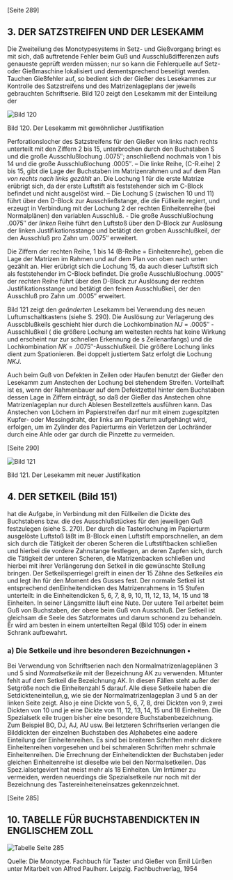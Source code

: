 [Seite 289]
## 3. DER SATZSTREIFEN UND DER LESEKAMM
Die Zweiteilung des Monotypesystems in Setz- und Gießvorgang bringt es mit sich, daß auftretende Fehler beim Guß und Ausschlußdifferenzen aufs genaueste geprüft werden müssen; nur so kann die Fehlerquelle auf Setz- oder Gießmaschine lokalisiert und dementsprechend beseitigt werden. Tauchen Gießfehler auf, so bedient sich der Gießer des Lesekammes zur Kontrolle des Satzstreifens und des Matrizenlageplans der jeweils gebrauchten Schriftserie. Bild 120 zeigt den Lesekamm mit der Einteilung der

![Bild 120](https://cdn.rawgit.com/signalwerk/monotype-caster/122778e3/luerssen/img/img_120.png)

Bild 120. Der Lesekamm mit gewöhnlicher Justifikation

Perforationslocher des Satzstreifens für den Gießer von links nach rechts unterteilt mit den Ziffern 2 bis 15, unterbrochen durch den Buchstaben S und die große Ausschlußlochung .0075″; anschließend nochmals von 1 bis 14 und die große Ausschlußlochung .0005″. – Die linke Reihe, (C-R.eihe) 2 bis 15, gibt die Lage der Buchstaben im Matrizenrahmen und auf dem Plan *von rechts nach links gezählt* an. Die Lochung 1 für die erste Matrize erübrigt sich, da der erste Luftstift als feststehender sich im C-Block befindet und nicht ausgelöst wird. – Die Lochung S (zwischen 10 und 11) führt über den D-Block zur Ausschließstange, die die Füllkeile regiert, und erzeugt in Verbindung mit der Lochung 2 der rechten Einheitenreihe (bei Normalplänen) den variablen Ausschluß. - Die große Ausschlußlochung .0075″ der *linken* Reihe führt den Luftstoß über den D-Block zur Auslösung der linken Justifikationsstange und betätigt den groben Ausschlußkeil, der den Ausschluß pro Zahn um .0075″ erweitert.

Die Ziffern der rechten Reihe, 1 bis 14 (B-Reihe = Einheitenreihe), geben die Lage der Matrizen im Rahmen und auf dem Plan von oben nach unten gezählt an. Hier erübrigt sich die Lochung 15, da auch dieser Luftstift sich als feststehender im C-Block befindet. Die große Ausschlußlochung .0005″ der *rechten* Reihe führt über den D-Block zur Auslösung der rechten Justifikationsstange und betätigt den feinen Ausschlußkeil, der den Ausschluß pro Zahn um .0005″ erweitert.

Bild 121 zeigt den *geänderten* Lesekamm bei Verwendung des neuen Luftumschaltkastens (siehe S. 290). Die Auslösung zur Verlagerung des Ausscblußkeils geschieht hier durch die Lochkombination *NJ* = .0005″ -Ausschlußkeil ( die größere Lochung am weitesten rechts hat keine Wirkung und erscheint nur zur schnellen Erkennung de s Zeilenanfangs) und die Lochkombination *NK* = .0075″-Ausschlußkeil. Die größere Lochung links dient zum Spationieren. Bei doppelt justiertem Satz erfolgt die Lochung *NKJ*.

Auch beim Guß von Defekten in Zeilen oder Haufen benutzt der Gießer den Lesekamm zum Anstechen der Lochung bei stehendem Streifen. Vorteilhaft ist es, wenn der Rahmenbauer auf dem Defektzettel hinter dem Buchstaben dessen Lage in Ziffern einträgt, so daß der Gießer das Anstechen ohne Matrizenlageplan nur durch Ablesen Bestellzettels ausführen kann. Das Anstechen von Löchern im Papierstreifen darf nur mit einem zugespitzten Kupfer- oder Messingdraht, der links am Papierturm aufgehängt wird, erfolgen, um im Zylinder des Papierturms ein Verletzen der Lochränder durch eine Ahle oder gar durch die Pinzette zu vermeiden.

[Seite 290]


![Bild 121](https://cdn.rawgit.com/signalwerk/monotype-caster/122778e3/luerssen/img/img_121.png)


Bild 121. Der Lesekamm mit neuer Justifikation


## 4. DER SETKEIL (Bild 151)
hat die Aufgabe, in Verbindung mit den Füllkeilen die Dickte des Buchstabens bzw. die des Ausschlußstückes für den jeweiligen Guß festzulegen (siehe S. 270). Der durch die Tasterlochung im Papierturm ausgelöste Luftstoß läßt im B-Block einen Luftstift emporschnellen, an dem sich durch die Tätigkeit der oberen Scheren die Luftstiftbacken schließen und hierbei die vordere Zahnstange festlegen, an deren Zapfen sich, durch die Tätigkeit der unteren Scheren, die Matrizenbacken schließen und hierbei mit ihrer Verlängerung den Setkeil in die gewünschte Stellung bringen. Der Setkeilsperriegel greift in einen der 15 Zähne des Setkeiles *ein* und legt ihn für den Moment des Gusses fest. Der normale Setkeil ist entsprechend denEinheitendicken des Matrizenrahmens in 15 Stufen unterteilt: in die Einheitendicken 5, 6, 7, 8, 9, 10, 11, 12, 13, 14, 15 und 18 Einheiten. In seiner Längsmitte läuft eine Nute. Der uutere Teil arbeitet beim Guß von Buchstaben, der obere beim Guß von Ausschluß. Der Setkeil ist gleichsam die Seele des Satzformates und darum schonend zu behandeln. Er wird am besten in einem unterteilten Regal (Bild 105) oder in einem Schrank aufbewahrt.

### a) Die Setkeile und ihre besonderen Bezeichnungen •
Bei Verwendung von Schriftserien nach den Normalmatrizenlageplänen 3 und 5 sind *Normalsetkeile* mit der Bezeichnung AK zu verwenden. Mitunter fehlt auf dem Setkeil die Bezeichnung AK. In diesen Fällen steht außer der Setgröße noch die Einheitenzahl 5 darauf. Alle diese Setkeile haben die Setdickteneinteilun,g, wie sie der Normalmatrizenlageplan 3 und 5 an der linken Seite zeigt. Also je eine Dickte von 5, 6, 7, 8, drei Dickten von 9, zwei Dickten von 10 und je eine Dickte von 11, 12, 13, 14, 15 und 18 Einheiten. Die Spezialsetk eile trugen bisher eine besondere Buchstabenbezeichnung. Zum Beispiel BO, DJ, AJ, AU usw. Bei letzteren Schriftserien verlangen die Bilddickten der einzelnen Buchstaben des Alphabetes eine aadere Einteilung der Einheitenreihen. Es sind bei breiteren Schriften mehr dickere Einheitenreihen vorgesehen und bei schmaleren Schriften mehr schmale Einheitenreihen. Die Errechnung der Einheitendickten der Buchstaben jeder gleichen Einheitenreihe ist dieselbe wie bei den Normalsetkeilen. Das Spez.ialsetgeviert hat meist mehr als 18 Einheiten. Um Irrtümer zu vermeiden, werden neuerdings die Spezialsetkeile nur noch mit der Bezeichnung des Tastereinheiteneinsatzes gekennzeichnet.


[Seite 285]

## 10. TABELLE FÜR BUCHSTABENDICKTEN IN ENGLISCHEM ZOLL

![Tabelle Seite 285](https://cdn.rawgit.com/signalwerk/monotype-caster/122778e3/luerssen/img/page_285.png)


Quelle: Die Monotype. Fachbuch für Taster und Gießer von Emil Lürßen unter Mitarbeit von Alfred Paulherr. Leipzig. Fachbuchverlag, 1954
